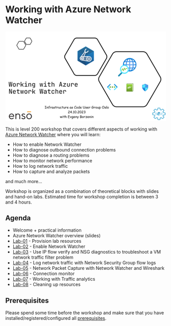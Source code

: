 # Working with Azure Network Watcher

![logo](assets/images/logo.png)

This is level 200 workshop that covers different aspects of working with [Azure Network Watcher](https://learn.microsoft.com/en-us/azure/network-watcher/network-watcher-monitoring-overview) where you will learn:

- How to enable Network Watcher
- How to diagnose outbound connection problems
- How to diagnose a routing problems
- How to monitor network performance
- How to log network traffic
- How to capture and analyze packets

and much more...

Workshop is organized as a combination of theoretical blocks with slides and hand-on labs. Estimated time for workshop completion is between 3 and 4 hours.

## Agenda

- Welcome + practical information
- Azure Network Watcher overview (slides)
- [Lab-01](labs/lab-01/index.md) - Provision lab resources
- [Lab-02](labs/lab-02/index.md) - Enable Network Watcher
- [Lab-03](labs/lab-03/index.md) - Use IP flow verify and NSG diagnostics to troubleshoot a VM network traffic filter problem
- [Lab-04](labs/lab-04/index.md) - Log network traffic with Network Security Group flow logs
- [Lab-05](labs/lab-05/index.md) - Network Packet Capture with Network Watcher and Wireshark
- [Lab-06](labs/lab-06/index.md) - Connection monitor
- [Lab-07](labs/lab-07/index.md) - Working with Traffic analytics
- [Lab-08](labs/lab-08/index.md) - Cleaning up resources

## Prerequisites

Please spend some time before the workshop and make sure that you have installed/registered/configured all [prerequisites](./prerequisites.md).
